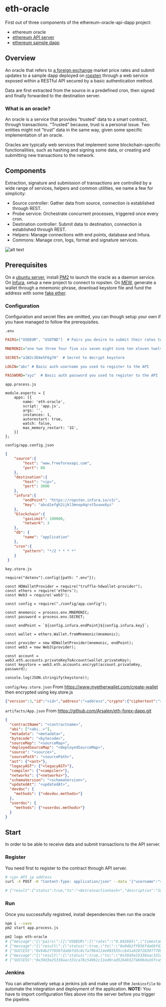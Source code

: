 # eth-oracle

First out of three components of the ethereum-oracle-api-dapp project:
  - ethereum oracle
  - [ethereum API server](https://github.com/Arsalen/eth-api)
  - [ethereum sample dapp](https://github.com/Arsalen/eth-forex-dapp)

## Overview

An oracle that refers to [a foreign exchange](http://freeforexapi.com/) market price rates and submit updates to a sample dapp deployed on [ropsten](https://ropsten.etherscan.io/) through a web service exposed within a RESTful API secured by a basic authentication method.

Data are first extracted from the source in a predefined cron, then signed and finally forwarded to the destination server.

### What is an oracle?

An oracle is a service that provides “trusted” data to a smart contract, through transactions. “Trusted” because, trust is a personal issue. Two entities might not “trust” data in the same way, given some specific implementation of an oracle.

Oracles are typically web services that implement some blockchain-specific functionalities, such as hashing and signing some data, or creating and submitting new transactions to the network.

## Components

Extraction, signature and submission of transactions are controlled by a wide range of services, helpers and common utilities, we name a few for simplicity:
  - Source controller: Gather data from source, connection is established through REST.
  - Probe service: Orchestrate concurrent processes, triggered once every cron.
  - Destination controller: Submit data to destination, connection is established through REST.
  - Helpers: Manage connections with end points, database and Infura.
  - Commons: Manage cron, logs, format and signature services.

![alt text](https://github.com/Arsalen/eth-oracle/blob/master/architecture.jpg?raw=true)

## Prerequisites

On a [ubuntu server](https://releases.ubuntu.com/18.04/), install [PM2](https://pm2.keymetrics.io/) to launch the oracle as a daemon service.
On [Infura](https://infura.io/), setup a new project to connect to ropsten.
On [MEW](https://www.myetherwallet.com/), generate a wallet through a mnemonic phrase, download keystore file and fund the address with some [fake ether](https://faucet.ropsten.be/).

### Configuration

Configuration and secret files are omitted, you can though setup your own if you have managed to follow the prerequisites.

```.env```

```INI
PAIRS=["USDEUR", "USDTND"]  # Pairs you desire to submit their rates to the contract.

MNEMONIC="one two three four five six seven eight nine ten eleven twelve" # Mnemonic passphrase

SECRET="a1B2c3D4e5F6g7H"  # Secret to decrypt keystore

LOGIN="abc" # Basic auth username you used to register to the API

PASSWORD="xyz"  # Basic auth password you used to register to the API
```

```app.process.js```

```JS
module.exports = {
    apps: [{
        name: 'eth-oracle',
        script: 'app.js',
        args: '',
        instances: 1,
        autorestart: true,
        watch: false,
        max_memory_restart: '1G',
    }]
};
```

```config/app.config.json``` 

```JSON
{
    "source":{
        "host": "www.freeforexapi.com",
        "port": 80
    },
    "destination":{
        "host": "<ip>",
        "port": 3000
    },
    "infura":{
        "endPoint": "https://ropsten.infura.io/v3/",
        "key": "abcd1efgh2ijkl3mnop4qrst5uvwx6yz"
    },
    "blockchain":{
        "gasLimit": 100000,
        "network": 3
    },
    "db": {
        "name": "application"
    },
    "cron":{
        "pattern": "*/2 * * * *"
    }
 }
```

```key.store.js```

```JS
require("dotenv").config({path: ".env"});

const HDWalletProvider = require("truffle-hdwallet-provider");
const ethers = require('ethers');
const Web3 = require('web3');

const config = require("./config/app.config");

const mnemonic = process.env.MNEMONIC;
const password = process.env.SECRET;

const endPoint = `${config.infura.endPoint}${config.infura.key}`;

const wallet = ethers.Wallet.fromMnemonic(mnemonic);

const provider = new HDWalletProvider(mnemonic, endPoint);
const web3 = new Web3(provider);

const account = web3.eth.accounts.privateKeyToAccount(wallet.privateKey);
const keystore = web3.eth.accounts.encrypt(account.privateKey, password);

console.log(JSON.stringify(keystore));
```

```config/key.store.json``` From https://www.myetherwallet.com/create-wallet then encrypted using key.store.js

```JSON
{"version":3,"id":"<id>","address":"<address","crypto":{"ciphertext":"<crypto.ciphertext>","cipherparams":{"iv":"<crypto.cipherparams.iv>"},"cipher":"<crypto.cipher>","kdf":"<cryoto.kdf>","kdfparams":{"dklen":"<crypto.kdfparams.dklen>","salt":"<crypto.kdfparams.salt>","n":"<crypto.kdfparams.n>","r":"<crypto.kdfparams.dkler>","p":"<crypto.kdfparams.p>"},"mac":"<crypto.mac>"}}
```

``` artifacts/App.json ``` From https://github.com/Arsalen/eth-forex-dapp.git

```JSON
{
  "contractName": "<contractname>",
  "abi": ["<abi..>"],
  "metadata": "<metadata>",
  "bytecode": "<bytecode>",
  "sourceMap": "<sourceMap>",
  "deployedSourceMap": "<deployedSourceMap>",
  "source": "<source>",
  "sourcePath": "<sourcePath>",
  "ast": {"<ast>"},
  "legacyAST": {"<legacyAST>"},
  "compiler": {"<compiler>"},
  "networks": {"<networks>"},
  "schemaVersion": "<schemaVersion>",
  "updatedAt": "<updatedAt>",
  "devdoc": {
    "methods": {"<devdoc.methods>"}
  },
  "userdoc": {
    "methods": {"<userdoc.methods>"}
  }
}
```

## Start

In order to be able to receive data and submit transactions to the API server.

### Register

You need first to register to the contract through API server.

```BASH
# <ip> API ip address
curl -X POST -H "Content-Type: application/json" --data '{"username":"<username>","password":"<password>","email":"<e@mail.com>","address":"<0xmyetherwalletaddress>"}' http://<ip>:3000/api/v1/users/

# {"result":{"status":true,"tx":"<0xtransactionhash>","description":"Successfully submitted message bound to <queuekey>"},"timestamp":"<year-month-dateThour:minute:seconds.millisecondZ>"}
```

### Run

Once you successfully registred, install dependencies then run the oracle

```BASH
npm i --save
pm2 start app.process.js

pm2 logs eth-oracle
# {"message":"{\"pairs\":[{\"USDEUR\":{\"rate\":\"0.842665\",\"timestamp\":\"1596681065\"}},{\"USDTND\":{\"rate\":\"2.723971\",\"timestamp\":\"1596681065\"}}]}","level":"info","date":"2020-08-07T10:28:31.447Z"}
# {"message":"{\"result\":{\"status\":true,\"tx\":\"0x94b2ff056fda6bfd3c0c7a79b4114e903555ccb41a928f283977789555c86279\",\"description\":\"Successfully submitted message bound to ckdk321ag00009x5ng9bd73bn\"},\"timestamp\":\"2020-08-07T10:28:44.704Z\",\"_id\":\"rFqPczth8Zh741zF\"}","level":"info","date":"2020-08-07T10:28:31.447Z"}
# {"SUCCESS":"0x94b2ff056fda6bfd3c0c7a79b4114e903555ccb41a928f283977789555c86279"}
# {"message":"{\"result\":{\"status\":true,\"tx\":\"0x39d3e25338aac331ca7bc549b1c11ed9cad5264b5274b06da16fca57ac19c76f\",\"description\":\"Successfully submitted message bound to ckdk321ag00009x5ng9bd73bn\"},\"timestamp\":\"2020-08-07T10:28:44.706Z\",\"_id\":\"VeVOZTFHQoas2YjC\"}","level":"info","date":"2020-08-07T10:28:31.447Z"}
# {"SUCCESS":"0x39d3e25338aac331ca7bc549b1c11ed9cad5264b5274b06da16fca57ac19c76f"}
```

### Jenkins

You can alternatively setup a jenkins job and make use of the ```Jenkinsfile``` to automate the integration and deployment of the application.
**NOTE:** You have to import configuration files above into the server before you trigger the pipeline.
